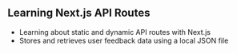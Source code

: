 ## Learning Next.js API Routes


- Learning about static and dynamic API routes with Next.js
- Stores and retrieves user feedback data using a local JSON file
